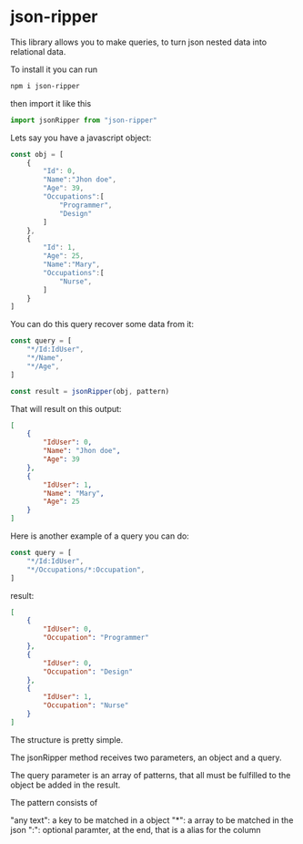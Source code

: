 # json-ripper

This library allows you to make queries, to turn json nested data into relational data.

To install it you can run
```bash
npm i json-ripper
```
then import it like this
```js
import jsonRipper from "json-ripper"
```

Lets say you have a javascript object:

```js
const obj = [
    {
        "Id": 0,
        "Name":"Jhon doe",
        "Age": 39,
        "Occupations":[
            "Programmer",
            "Design"
        ]
    },
    {
        "Id": 1,
        "Age": 25,
        "Name":"Mary",
        "Occupations":[
            "Nurse",
        ]
    }
]
```

You can do this query recover some data from it:

```js
const query = [
    "*/Id:IdUser",
    "*/Name",
    "*/Age",
]
```

```js
const result = jsonRipper(obj, pattern)
```

That will result on this output:

```json
[
    {
        "IdUser": 0,
        "Name": "Jhon doe",
        "Age": 39
    },
    {
        "IdUser": 1,
        "Name": "Mary",
        "Age": 25
    }
]
```

Here is another example of a query you can do:

```js
const query = [
    "*/Id:IdUser",
    "*/Occupations/*:Occupation",
]
```

result:

```json
[
    {
        "IdUser": 0,
        "Occupation": "Programmer"
    },
    {
        "IdUser": 0,
        "Occupation": "Design"
    },
    {
        "IdUser": 1,
        "Occupation": "Nurse"
    }
]
```

The structure is pretty simple.

The jsonRipper method receives two parameters, an object and a query.

The query parameter is an array of patterns, that all must be fulfilled to the object be added in the result.

The pattern consists of

"any text": a key to be matched in a object
"*": a array to be matched in the json
":": optional paramter, at the end, that is a alias for the column
